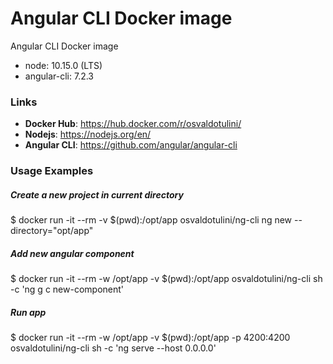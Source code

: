 # Angular CLI Docker image

Angular CLI Docker image

- node: 10.15.0 (LTS)
- angular-cli: 7.2.3


### Links

- **Docker Hub**: https://hub.docker.com/r/osvaldotulini/
- **Nodejs**: https://nodejs.org/en/
- **Angular CLI**: https://github.com/angular/angular-cli	
 
### Usage Examples

##### Create a new project in current directory
$ docker run -it --rm -v $(pwd):/opt/app osvaldotulini/ng-cli ng new <APP NAME> --directory="opt/app"

##### Add new angular component
$ docker run -it --rm -w /opt/app -v $(pwd):/opt/app osvaldotulini/ng-cli sh -c 'ng g c new-component'

##### Run app
$ docker run -it --rm -w /opt/app -v $(pwd):/opt/app -p 4200:4200 osvaldotulini/ng-cli sh -c 'ng serve --host 0.0.0.0'
